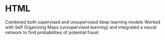 # HTML
Combined both supervised and unsupervised deep learning models
Worked with Self Organizing Maps (unsupervised learning) and integrated a neural network to find probabilities of potential fraud
